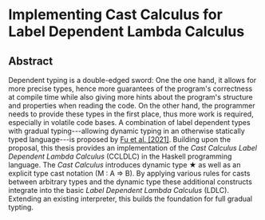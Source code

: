 # Implementing Cast Calculus for Label Dependent Lambda Calculus

## Abstract

Dependent typing is a double-edged sword: One the one hand, it allows for more precise types, hence more guarantees of the program's correctness at compile time while also giving more hints about the program's structure and properties when reading the code. On the other hand, the programmer needs to provide these types in the first place, thus more work is required, especially in volatile code bases. A combination of label dependent types with gradual typing---allowing dynamic typing in an otherwise statically typed language---is proposed by [Fu et al. [2021]](https://dl.acm.org/doi/10.1145/3485485). Building upon the proposal, this thesis provides an implementation of the *Cast Calculus Label Dependent Lambda Calculus* (CCLDLC) in the Haskell programming language. The *Cast Calculus* introduces dynamic type ★ as well as an explicit type cast notation (M : A ⇒ B). By applying various rules for casts between arbitrary types and the dynamic type these additional constructs integrate into the basic *Label Dependent Lambda Calculus* (LDLC). Extending an existing interpreter, this builds the foundation for full gradual typting.
